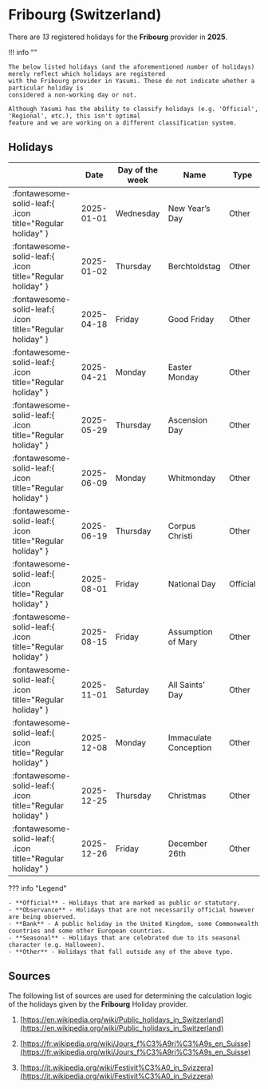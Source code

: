 # Fribourg (Switzerland)

There are _13_ registered holidays for the **Fribourg** provider in **2025**.

!!! info ""

    The below listed holidays (and the aforementioned number of holidays) merely reflect which holidays are registered
    with the Fribourg provider in Yasumi. These do not indicate whether a particular holiday is
    considered a non-working day or not.

    Although Yasumi has the ability to classify holidays (e.g. 'Official', 'Regional', etc.), this isn't optimal
    feature and we are working on a different classification system.

## Holidays

|     | Date | Day of the week | Name | Type |
| --- | ---- | --------------- | ---- | ---- |
| :fontawesome-solid-leaf:{ .icon title="Regular holiday" } | 2025-01-01 | Wednesday | New Year’s Day | Other |
| :fontawesome-solid-leaf:{ .icon title="Regular holiday" } | 2025-01-02 | Thursday | Berchtoldstag | Other |
| :fontawesome-solid-leaf:{ .icon title="Regular holiday" } | 2025-04-18 | Friday | Good Friday | Other |
| :fontawesome-solid-leaf:{ .icon title="Regular holiday" } | 2025-04-21 | Monday | Easter Monday | Other |
| :fontawesome-solid-leaf:{ .icon title="Regular holiday" } | 2025-05-29 | Thursday | Ascension Day | Other |
| :fontawesome-solid-leaf:{ .icon title="Regular holiday" } | 2025-06-09 | Monday | Whitmonday | Other |
| :fontawesome-solid-leaf:{ .icon title="Regular holiday" } | 2025-06-19 | Thursday | Corpus Christi | Other |
| :fontawesome-solid-leaf:{ .icon title="Regular holiday" } | 2025-08-01 | Friday | National Day | Official |
| :fontawesome-solid-leaf:{ .icon title="Regular holiday" } | 2025-08-15 | Friday | Assumption of Mary | Other |
| :fontawesome-solid-leaf:{ .icon title="Regular holiday" } | 2025-11-01 | Saturday | All Saints’ Day | Other |
| :fontawesome-solid-leaf:{ .icon title="Regular holiday" } | 2025-12-08 | Monday | Immaculate Conception | Other |
| :fontawesome-solid-leaf:{ .icon title="Regular holiday" } | 2025-12-25 | Thursday | Christmas | Other |
| :fontawesome-solid-leaf:{ .icon title="Regular holiday" } | 2025-12-26 | Friday | December 26th | Other |

??? info "Legend"

    - **Official** - Holidays that are marked as public or statutory.
    - **Observance** - Holidays that are not necessarily official however are being observed.
    - **Bank** - A public holiday in the United Kingdom, some Commonwealth countries and some other European countries.
    - **Seasonal** - Holidays that are celebrated due to its seasonal character (e.g. Halloween).
    - **Other** - Holidays that fall outside any of the above type.

## Sources

The following list of sources are used for determining the calculation logic of
the holidays given by the **Fribourg** Holiday provider.


1. [https://en.wikipedia.org/wiki/Public_holidays_in_Switzerland](https://en.wikipedia.org/wiki/Public_holidays_in_Switzerland)
   
1. [https://fr.wikipedia.org/wiki/Jours_f%C3%A9ri%C3%A9s_en_Suisse](https://fr.wikipedia.org/wiki/Jours_f%C3%A9ri%C3%A9s_en_Suisse)
   
1. [https://it.wikipedia.org/wiki/Festivit%C3%A0_in_Svizzera](https://it.wikipedia.org/wiki/Festivit%C3%A0_in_Svizzera)
   